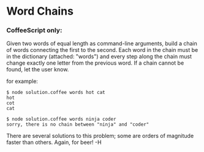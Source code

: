 # Word Chains

### CoffeeScript only:

Given two words of equal length as command-line arguments, build a chain of words connecting the first to the second. Each word in the chain must be in the dictionary (attached: "words") and every step along the chain must change exactly one letter from the previous word. If a chain cannot be found, let the user know.

for example:

```shell
$ node solution.coffee words hot cat
hot
cot
cat
```

```shell
$ node solution.coffee words ninja coder
sorry, there is no chain between "ninja" and "coder"
```

There are several solutions to this problem; some are orders of magnitude faster than others. Again, for beer!
-H

